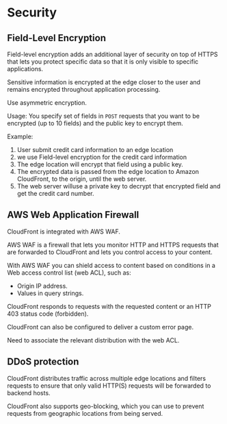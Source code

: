 # Security

## Field-Level Encryption

Field-level encryption adds an additional layer of security on top of HTTPS that lets you protect specific data so that it is only visible to specific applications.

Sensitive information is encrypted at the edge closer to the user and remains encrypted throughout application processing.

Use asymmetric encryption.

Usage: You specify set of fields in `POST` requests that you want to be encrypted (up to 10 fields) and the public key to encrypt them.

Example:
1. User submit credit card information to an edge location
2. we use Field-level encryption for the credit card information
3. The edge location will encrypt that field using a public key.
4. The encrypted data is passed from the edge location to Amazon CloudFront, to the origin, until the web server.
5. The web server willuse a private key to decrypt that encrypted field and get the credit card number.


## AWS Web Application Firewall

CloudFront is integrated with AWS WAF.

AWS WAF is a firewall that lets you monitor HTTP and HTTPS requests that are forwarded to CloudFront and lets you control access to your content.

With AWS WAF you can shield access to content based on conditions in a Web access control list (web ACL), such as:
- Origin IP address.
- Values in query strings.

CloudFront responds to requests with the requested content or an HTTP 403 status code (forbidden).

CloudFront can also be configured to deliver a custom error page.

Need to associate the relevant distribution with the web ACL.


## DDoS protection

CloudFront distributes traffic across multiple edge locations and filters requests to ensure that only valid HTTP(S) requests will be forwarded to backend hosts.

CloudFront also supports geo-blocking, which you can use to prevent requests from geographic locations from being served.